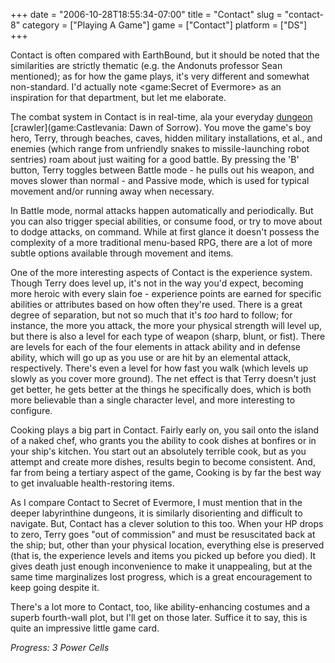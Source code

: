 +++
date = "2006-10-28T18:55:34-07:00"
title = "Contact"
slug = "contact-8"
category = ["Playing A Game"]
game = ["Contact"]
platform = ["DS"]
+++

Contact is often compared with EarthBound, but it should be noted that the similarities are strictly thematic (e.g. the Andonuts professor Sean mentioned); as for how the game plays, it's very different and somewhat non-standard.  I'd actually note <game:Secret of Evermore> as an inspiration for that department, but let me elaborate.

The combat system in Contact is in real-time, ala your everyday [dungeon](game:Diablo) [crawler](game:Castlevania: Dawn of Sorrow).  You move the game's boy hero, Terry, through beaches, caves, hidden military installations, et al., and enemies (which range from unfriendly snakes to missile-launching robot sentries) roam about just waiting for a good battle.  By pressing the 'B' button, Terry toggles between Battle mode - he pulls out his weapon, and moves slower than normal - and Passive mode, which is used for typical movement and/or running away when necessary.

In Battle mode, normal attacks happen automatically and periodically.  But you can also trigger special abilities, or consume food, or try to move about to dodge attacks, on command.  While at first glance it doesn't possess the complexity of a more traditional menu-based RPG, there are a lot of more subtle options available through movement and items.

One of the more interesting aspects of Contact is the experience system.  Though Terry does level up, it's not in the way you'd expect, becoming more heroic with every slain foe - experience points are earned for specific abilities or attributes based on how often they're used.  There is a great degree of separation, but not so much that it's <i>too</i> hard to follow; for instance, the more you attack, the more your physical strength will level up, but there is also a level for each type of weapon (sharp, blunt, or fist).  There are levels for each of the four elements in attack ability and in defense ability, which will go up as you use or are hit by an elemental attack, respectively.  There's even a level for how fast you walk (which levels up slowly as you cover more ground).  The net effect is that Terry doesn't just get better, he gets better at the things he specifically does, which is both more believable than a single character level, and more interesting to configure.

Cooking plays a big part in Contact.  Fairly early on, you sail onto the island of a naked chef, who grants you the ability to cook dishes at bonfires or in your ship's kitchen.  You start out an absolutely terrible cook, but as you attempt and create more dishes, results begin to become consistent.  And, far from being a tertiary aspect of the game, Cooking is by far the best way to get invaluable health-restoring items.

As I compare Contact to Secret of Evermore, I must mention that in the deeper labyrinthine dungeons, it is similarly disorienting and difficult to navigate.  But, Contact has a clever solution to this too.  When your HP drops to zero, Terry goes "out of commission" and must be resuscitated back at the ship; but, other than your physical location, everything else is preserved (that is, the experience levels and items you picked up before you died).  It gives death just enough inconvenience to make it unappealing, but at the same time marginalizes lost progress, which is a great encouragement to keep going despite it.

There's a lot more to Contact, too, like ability-enhancing costumes and a superb fourth-wall plot, but I'll get on those later.  Suffice it to say, this is quite an impressive little game card.

<i>Progress: 3 Power Cells</i>